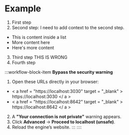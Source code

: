# Example

1. First step
2. Second step:
I need to add context to the second step.
- This is content inside a list
- More content here
- Here's more content
3. Third step
THIS IS WRONG
4. Fourth step

  :::workflow-block-item
**Bypass the security warning**

1. Open these URLs directly in your browser:
- < a href = "https://localhost:3030" target = "_blank" > https\://localhost:3030 </ a >
- < a href = "https://localhost:8642" target = "_blank" > https\://localhost:8642 </ a >
2. A **"Your connection is not private"** warning appears.
3. Click **Advanced** → **Proceed to localhost (unsafe)**.
4. Reload the engine’s website.
:::
::::
